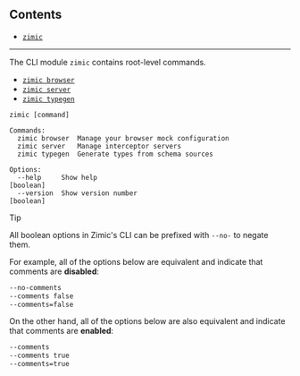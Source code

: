 ## Contents <!-- omit from toc -->

- [`zimic`](#zimic)

---

The CLI module `zimic` contains root-level commands.

- [`zimic browser`](https://github.com/zimicjs/zimic/wiki/CLI:-`zimic-browser`)
- [`zimic server`](https://github.com/zimicjs/zimic/wiki/CLI:-`zimic-server`)
- [`zimic typegen`](https://github.com/zimicjs/zimic/wiki/CLI:-`zimic-typegen`)

```
zimic [command]

Commands:
  zimic browser  Manage your browser mock configuration
  zimic server   Manage interceptor servers
  zimic typegen  Generate types from schema sources

Options:
  --help     Show help                                                 [boolean]
  --version  Show version number                                       [boolean]
```

> [!TIP]
>
> All boolean options in Zimic's CLI can be prefixed with `--no-` to negate them.
>
> For example, all of the options below are equivalent and indicate that comments are **disabled**:
>
> ```bash
> --no-comments
> --comments false
> --comments=false
> ```
>
> On the other hand, all of the options below are also equivalent and indicate that comments are **enabled**:
>
> ```bash
> --comments
> --comments true
> --comments=true
> ```
